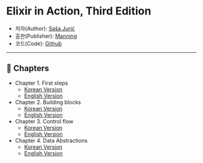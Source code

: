 # Elixir in Action, Third Edition

- 저자(Author): [Saša Jurić](https://www.linkedin.com/in/sasajuric)
- 출판(Publisher): [Manning](https://www.manning.com/books/elixir-in-action-third-edition)
- 코드(Code): [Github](https://github.com/sasa1977/elixir-in-action/tree/3rd-edition)

---

## 📖 Chapters

- Chapter 1. First steps
  - [Korean Version](./ch01.md)  
  - [English Version](./ch01.en.md)
- Chapter 2. Building blocks
  - [Korean Version](./ch02.md)  
  - [English Version](./ch02.en.md)
- Chapter 3. Control flow
  - [Korean Version](./ch03.md)  
  - [English Version](./ch03.en.md)
- Chapter 4. Data Abstractions
  - [Korean Version](./ch04.md)  
  - [English Version](./ch04.en.md)